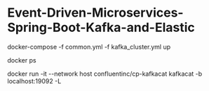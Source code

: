 # Event-Driven-Microservices-Spring-Boot-Kafka-and-Elastic
docker-compose -f common.yml -f kafka_cluster.yml up

docker ps

 docker run -it --network host confluentinc/cp-kafkacat kafkacat -b localhost:19092 -L